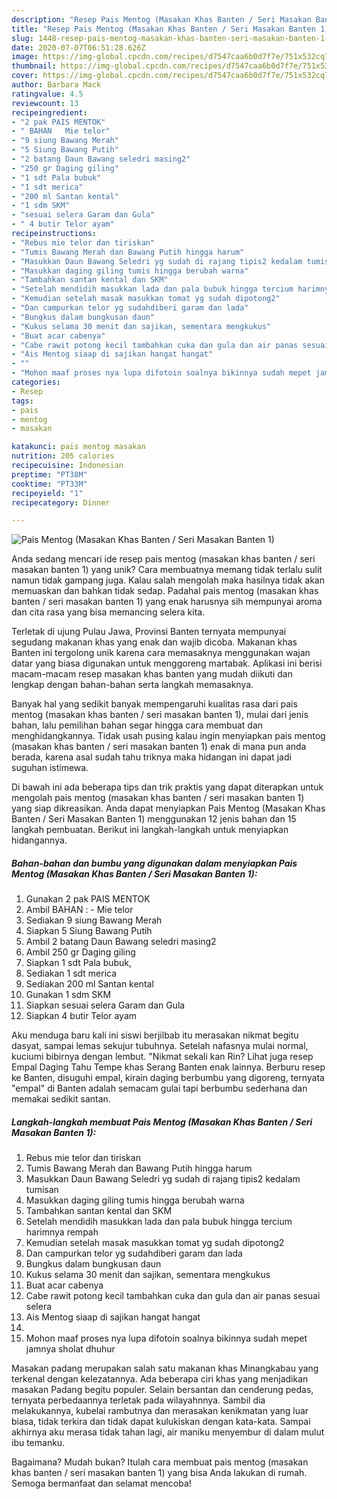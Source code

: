 ```yaml
---
description: "Resep Pais Mentog (Masakan Khas Banten / Seri Masakan Banten 1) Anti Gagal"
title: "Resep Pais Mentog (Masakan Khas Banten / Seri Masakan Banten 1) Anti Gagal"
slug: 1448-resep-pais-mentog-masakan-khas-banten-seri-masakan-banten-1-anti-gagal
date: 2020-07-07T06:51:28.626Z
image: https://img-global.cpcdn.com/recipes/d7547caa6b0d7f7e/751x532cq70/pais-mentog-masakan-khas-banten-seri-masakan-banten-1-foto-resep-utama.jpg
thumbnail: https://img-global.cpcdn.com/recipes/d7547caa6b0d7f7e/751x532cq70/pais-mentog-masakan-khas-banten-seri-masakan-banten-1-foto-resep-utama.jpg
cover: https://img-global.cpcdn.com/recipes/d7547caa6b0d7f7e/751x532cq70/pais-mentog-masakan-khas-banten-seri-masakan-banten-1-foto-resep-utama.jpg
author: Barbara Mack
ratingvalue: 4.5
reviewcount: 13
recipeingredient:
- "2 pak PAIS MENTOK"
- " BAHAN   Mie telor"
- "9 siung Bawang Merah"
- "5 Siung Bawang Putih"
- "2 batang Daun Bawang seledri masing2"
- "250 gr Daging giling"
- "1 sdt Pala bubuk"
- "1 sdt merica"
- "200 ml Santan kental"
- "1 sdm SKM"
- "sesuai selera Garam dan Gula"
- " 4 butir Telor ayam"
recipeinstructions:
- "Rebus mie telor dan tiriskan"
- "Tumis Bawang Merah dan Bawang Putih hingga harum"
- "Masukkan Daun Bawang Seledri yg sudah di rajang tipis2 kedalam tumisan"
- "Masukkan daging giling tumis hingga berubah warna"
- "Tambahkan santan kental dan SKM"
- "Setelah mendidih masukkan lada dan pala bubuk hingga tercium harimnya rempah"
- "Kemudian setelah masak masukkan tomat yg sudah dipotong2"
- "Dan campurkan telor yg sudahdiberi garam dan lada"
- "Bungkus dalam bungkusan daun"
- "Kukus selama 30 menit dan sajikan, sementara mengkukus"
- "Buat acar cabenya"
- "Cabe rawit potong kecil tambahkan cuka dan gula dan air panas sesuai selera"
- "Ais Mentog siaap di sajikan hangat hangat"
- ""
- "Mohon maaf proses nya lupa difotoin soalnya bikinnya sudah mepet jamnya sholat dhuhur"
categories:
- Resep
tags:
- pais
- mentog
- masakan

katakunci: pais mentog masakan 
nutrition: 205 calories
recipecuisine: Indonesian
preptime: "PT38M"
cooktime: "PT33M"
recipeyield: "1"
recipecategory: Dinner

---
```



![Pais Mentog (Masakan Khas Banten / Seri Masakan Banten 1)](https://img-global.cpcdn.com/recipes/d7547caa6b0d7f7e/751x532cq70/pais-mentog-masakan-khas-banten-seri-masakan-banten-1-foto-resep-utama.jpg)

Anda sedang mencari ide resep pais mentog (masakan khas banten / seri masakan banten 1) yang unik? Cara membuatnya memang tidak terlalu sulit namun tidak gampang juga. Kalau salah mengolah maka hasilnya tidak akan memuaskan dan bahkan tidak sedap. Padahal pais mentog (masakan khas banten / seri masakan banten 1) yang enak harusnya sih mempunyai aroma dan cita rasa yang bisa memancing selera kita.

Terletak di ujung Pulau Jawa, Provinsi Banten ternyata mempunyai segudang makanan khas yang enak dan wajib dicoba. Makanan khas Banten ini tergolong unik karena cara memasaknya menggunakan wajan datar yang biasa digunakan untuk menggoreng martabak. Aplikasi ini berisi macam-macam resep masakan khas banten yang mudah diikuti dan lengkap dengan bahan-bahan serta langkah memasaknya.

Banyak hal yang sedikit banyak mempengaruhi kualitas rasa dari pais mentog (masakan khas banten / seri masakan banten 1), mulai dari jenis bahan, lalu pemilihan bahan segar hingga cara membuat dan menghidangkannya. Tidak usah pusing kalau ingin menyiapkan pais mentog (masakan khas banten / seri masakan banten 1) enak di mana pun anda berada, karena asal sudah tahu triknya maka hidangan ini dapat jadi suguhan istimewa.


Di bawah ini ada beberapa tips dan trik praktis yang dapat diterapkan untuk mengolah pais mentog (masakan khas banten / seri masakan banten 1) yang siap dikreasikan. Anda dapat menyiapkan Pais Mentog (Masakan Khas Banten / Seri Masakan Banten 1) menggunakan 12 jenis bahan dan 15 langkah pembuatan. Berikut ini langkah-langkah untuk menyiapkan hidangannya.

<!--inarticleads1-->

##### Bahan-bahan dan bumbu yang digunakan dalam menyiapkan Pais Mentog (Masakan Khas Banten / Seri Masakan Banten 1):

1. Gunakan 2 pak PAIS MENTOK
1. Ambil  BAHAN : - Mie telor
1. Sediakan 9 siung Bawang Merah
1. Siapkan 5 Siung Bawang Putih
1. Ambil 2 batang Daun Bawang seledri masing2
1. Ambil 250 gr Daging giling
1. Siapkan 1 sdt Pala bubuk,
1. Sediakan 1 sdt merica
1. Sediakan 200 ml Santan kental
1. Gunakan 1 sdm SKM
1. Siapkan sesuai selera Garam dan Gula
1. Siapkan  4 butir Telor ayam


Aku menduga baru kali ini siswi berjilbab itu merasakan nikmat begitu dasyat, sampai lemas sekujur tubuhnya. Setelah nafasnya mulai normal, kuciumi bibirnya dengan lembut. &#34;Nikmat sekali kan Rin? Lihat juga resep Empal Daging Tahu Tempe khas Serang Banten enak lainnya. Berburu resep ke Banten, disuguhi empal, kirain daging berbumbu yang digoreng, ternyata &#34;empal&#34; di Banten adalah semacam gulai tapi berbumbu sederhana dan memakai sedikit santan. 

<!--inarticleads2-->

##### Langkah-langkah membuat Pais Mentog (Masakan Khas Banten / Seri Masakan Banten 1):

1. Rebus mie telor dan tiriskan
1. Tumis Bawang Merah dan Bawang Putih hingga harum
1. Masukkan Daun Bawang Seledri yg sudah di rajang tipis2 kedalam tumisan
1. Masukkan daging giling tumis hingga berubah warna
1. Tambahkan santan kental dan SKM
1. Setelah mendidih masukkan lada dan pala bubuk hingga tercium harimnya rempah
1. Kemudian setelah masak masukkan tomat yg sudah dipotong2
1. Dan campurkan telor yg sudahdiberi garam dan lada
1. Bungkus dalam bungkusan daun
1. Kukus selama 30 menit dan sajikan, sementara mengkukus
1. Buat acar cabenya
1. Cabe rawit potong kecil tambahkan cuka dan gula dan air panas sesuai selera
1. Ais Mentog siaap di sajikan hangat hangat
1. 
1. Mohon maaf proses nya lupa difotoin soalnya bikinnya sudah mepet jamnya sholat dhuhur


Masakan padang merupakan salah satu makanan khas Minangkabau yang terkenal dengan kelezatannya. Ada beberapa ciri khas yang menjadikan masakan Padang begitu populer. Selain bersantan dan cenderung pedas, ternyata perbedaannya terletak pada wilayahnnya. Sambil dia melakukannya, kubelai rambutnya dan merasakan kenikmatan yang luar biasa, tidak terkira dan tidak dapat kulukiskan dengan kata-kata. Sampai akhirnya aku merasa tidak tahan lagi, air maniku menyembur di dalam mulut ibu temanku. 

Bagaimana? Mudah bukan? Itulah cara membuat pais mentog (masakan khas banten / seri masakan banten 1) yang bisa Anda lakukan di rumah. Semoga bermanfaat dan selamat mencoba!

